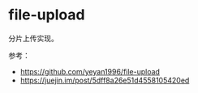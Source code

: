 # file-upload
分片上传实现。

参考：
- https://github.com/yeyan1996/file-upload
- https://juejin.im/post/5dff8a26e51d4558105420ed
